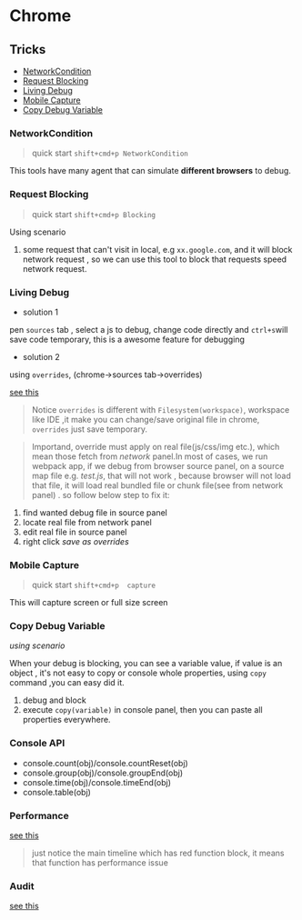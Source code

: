 # Chrome

## Tricks

- [NetworkCondition](#networkcondition)
- [Request Blocking](#request-blocking)
- [Living Debug](#living-debug)
- [Mobile Capture](#mobile-capture)
- [Copy Debug Variable](#copy-debug-variable)

### NetworkCondition

> quick start  `shift+cmd+p NetworkCondition` 

This tools have many agent that can simulate **different browsers** to debug.

### Request Blocking

> quick start `shift+cmd+p Blocking` 

Using scenario

1. some request that can't visit in local, e.g `xx.google.com`, and it will block network request , so we can use this tool to block that requests speed network request.

### Living Debug

- solution 1

pen `sources` tab , select a js to debug, change code directly and `ctrl+s`will save code temporary, this is a awesome feature for debugging

- solution 2

using `overrides`, (chrome->sources tab->overrides)

[see this](https://segmentfault.com/a/1190000016612065)

> Notice `overrides` is different with `Filesystem(workspace)`, workspace like IDE ,it make you can change/save original file in chrome, `overrides` just save temporary.

> Importand, override must apply on real file(js/css/img etc.), which mean those fetch from *network* panel.In most of cases, we run webpack app, if we debug from browser source panel, on a source map file e.g. *test.js*, that will not work , because browser will not load that file, it will load real bundled file or chunk file(see from network panel) . so follow below step to fix it:
 1. find wanted debug file in source panel
 2. locate real file from network panel
 3. edit real file in source panel
 4. right click *save as overrides* 
### Mobile Capture

> quick start `shift+cmd+p  capture`

This will capture screen or full size screen

### Copy Debug Variable

*using scenario*

When your debug is blocking, you can see a variable value, if value is an object , it's not easy to copy or console whole properties, using `copy` command ,you can easy did it.

1. debug and block
2. execute `copy(variable)` in console panel, then you can paste all properties everywhere. 

### Console API

- console.count(obj)/console.countReset(obj)
- console.group(obj)/console.groupEnd(obj)
- console.time(obj)/console.timeEnd(obj)
- console.table(obj)

### Performance

[see this](https://developers.google.com/web/tools/chrome-devtools/evaluate-performance/)

> just notice the main timeline which has red function block, it means that function has performance issue

### Audit

[see this](https://developers.google.com/web/tools/chrome-devtools/speed/get-started)
